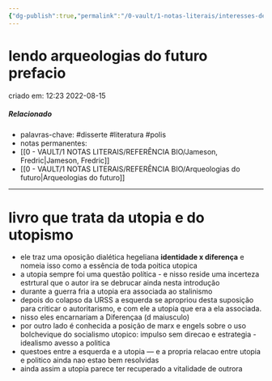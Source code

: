 ```yaml
---
{"dg-publish":true,"permalink":"/0-vault/1-notas-literais/interesses-de-pesquisa/lendo-arqueologias-do-futuro-prefacio/","tags":["disserte","literatura","polis"],"dgHomeLink":true,"dgShowLocalGraph":true,"dgShowFileTree":true,"dgEnableSearch":true}
---
```


# lendo arqueologias do futuro prefacio
criado em: 12:23 2022-08-15

##### Relacionado
- palavras-chave: #disserte #literatura #polis
- notas permanentes: 
- [[0 - VAULT/1 NOTAS LITERAIS/REFERÊNCIA BIO/Jameson, Fredric\|Jameson, Fredric]]
- [[0 - VAULT/1 NOTAS LITERAIS/REFERÊNCIA BIO/Arqueologias do futuro\|Arqueologias do futuro]]

---

# livro que trata da utopia e do utopismo

- ele traz uma oposição dialética hegeliana **identidade x diferença** e nomeia isso como a essência de toda poitica utopica
- a utopia sempre foi uma questão política - e nisso reside uma incerteza estrtural que o autor ira se debrucar ainda nesta introdução
- durante a guerra fria a utopia era associada ao stalinismo
- depois do colapso da URSS a esquerda se apropriou desta suposição para criticar o autoritarismo, e com ele a utopia que era a ela associada.
- nisso eles encarnariam a Diferençaa (d maiusculo)
- por outro lado é conhecida a posição de marx e engels sobre o uso bolchevique do socialismo utopico: impulso sem direcao e estrategia - idealismo avesso a politica
- questoes entre a esquerda e a utopia — e a propria relacao entre utopia e politico ainda nao estao bem resolvidas
- ainda assim a utopia parece ter recuperado a vitalidade de outrora
